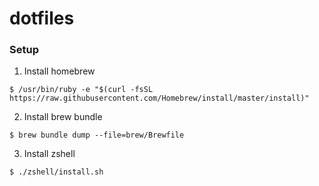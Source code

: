dotfiles
========

### Setup

1. Install homebrew

```
$ /usr/bin/ruby -e "$(curl -fsSL https://raw.githubusercontent.com/Homebrew/install/master/install)"
```

2. Install brew bundle

```
$ brew bundle dump --file=brew/Brewfile
```

3. Install zshell

```
$ ./zshell/install.sh
```
